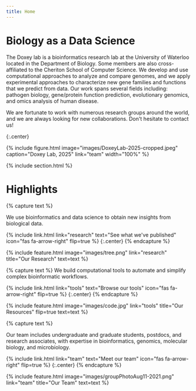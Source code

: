 ```yaml
---
title: Home
---
```


# Biology as a Data Science

The Doxey lab is a bioinformatics research lab at the University of Waterloo located in the Department of Biology. Some members are also cross-affiliated to the Cheriton School of Computer Science. We develop and use <bf>computational</bf> approaches to analyze and compare genomes, and we apply <bf>experimental</bf> approaches to characterize new gene families and functions that we predict from data. Our work spans several fields including: pathogen biology, gene/protein function prediction, evolutionary genomics, and omics analysis of human disease.

We are fortunate to work with numerous research groups around the world, and we are always looking for new collaborations. Don't hesitate to contact us!

{:.center}

{%
  include figure.html
  image="images/DoxeyLab-2025-cropped.jpeg"
  caption="Doxey Lab, 2025"
  link="team"
  width="100%"
%}

{% include section.html %}

# Highlights

{% capture text %}

We use bioinformatics and data science to obtain new insights from biological data.

{%
  include link.html
  link="research"
  text="See what we've published"
  icon="fas fa-arrow-right"
  flip=true
%}
{:.center}
{% endcapture %}

{%
  include feature.html
  image="images/tree.png"
  link="research"
  title="Our Research"
  text=text
%}

{% capture text %}
We build computational tools to automate and simplify complex bioinformatic workflows.

{%
  include link.html
  link="tools"
  text="Browse our tools"
  icon="fas fa-arrow-right"
  flip=true
%}
{:.center}
{% endcapture %}

{%
  include feature.html
  image="images/code.jpg"
  link="tools"
  title="Our Resources"
  flip=true
  text=text
%}

{% capture text %}

Our team includes undergraduate and graduate students, postdocs, and research associates, with expertise in bioinformatics, genomics, molecular biology, and microbiology.

{%
  include link.html
  link="team"
  text="Meet our team"
  icon="fas fa-arrow-right"
  flip=true
%}
{:.center}
{% endcapture %}

{%
  include feature.html
  image="images/groupPhotoAug11-2021.png"
  link="team"
  title="Our Team"
  text=text
%}


